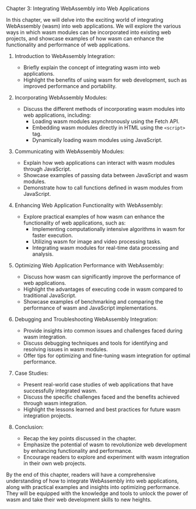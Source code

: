 Chapter 3: Integrating WebAssembly into Web Applications

In this chapter, we will delve into the exciting world of integrating WebAssembly (wasm) into web applications. We will explore the various ways in which wasm modules can be incorporated into existing web projects, and showcase examples of how wasm can enhance the functionality and performance of web applications.

1. Introduction to WebAssembly Integration:
   - Briefly explain the concept of integrating wasm into web applications.
   - Highlight the benefits of using wasm for web development, such as improved performance and portability.

2. Incorporating WebAssembly Modules:
   - Discuss the different methods of incorporating wasm modules into web applications, including:
     - Loading wasm modules asynchronously using the Fetch API.
     - Embedding wasm modules directly in HTML using the `<script>` tag.
     - Dynamically loading wasm modules using JavaScript.

3. Communicating with WebAssembly Modules:
   - Explain how web applications can interact with wasm modules through JavaScript.
   - Showcase examples of passing data between JavaScript and wasm modules.
   - Demonstrate how to call functions defined in wasm modules from JavaScript.

4. Enhancing Web Application Functionality with WebAssembly:
   - Explore practical examples of how wasm can enhance the functionality of web applications, such as:
     - Implementing computationally intensive algorithms in wasm for faster execution.
     - Utilizing wasm for image and video processing tasks.
     - Integrating wasm modules for real-time data processing and analysis.

5. Optimizing Web Application Performance with WebAssembly:
   - Discuss how wasm can significantly improve the performance of web applications.
   - Highlight the advantages of executing code in wasm compared to traditional JavaScript.
   - Showcase examples of benchmarking and comparing the performance of wasm and JavaScript implementations.

6. Debugging and Troubleshooting WebAssembly Integration:
   - Provide insights into common issues and challenges faced during wasm integration.
   - Discuss debugging techniques and tools for identifying and resolving issues in wasm modules.
   - Offer tips for optimizing and fine-tuning wasm integration for optimal performance.

7. Case Studies:
   - Present real-world case studies of web applications that have successfully integrated wasm.
   - Discuss the specific challenges faced and the benefits achieved through wasm integration.
   - Highlight the lessons learned and best practices for future wasm integration projects.

8. Conclusion:
   - Recap the key points discussed in the chapter.
   - Emphasize the potential of wasm to revolutionize web development by enhancing functionality and performance.
   - Encourage readers to explore and experiment with wasm integration in their own web projects.

By the end of this chapter, readers will have a comprehensive understanding of how to integrate WebAssembly into web applications, along with practical examples and insights into optimizing performance. They will be equipped with the knowledge and tools to unlock the power of wasm and take their web development skills to new heights.